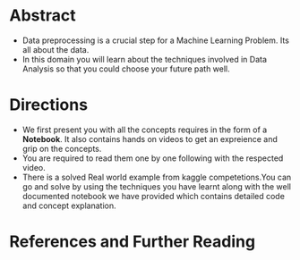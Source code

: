# Abstract

* Data preprocessing is a crucial step for a Machine Learning Problem. Its all about the data.
* In this domain you will learn about the techniques involved in Data Analysis so that you could choose your future path well.

# Directions

* We first present you with all the concepts requires in the form of a **Notebook**. It also contains hands on videos to get an expreience and grip on the concepts.
* You are required to read them one by one following with the respected video.
* There is a solved Real world example from kaggle competetions.You can go and solve by using the techniques you have learnt along with the well documented notebook we have provided which contains detailed code and concept explanation.

# References and Further Reading







